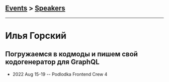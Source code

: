 ## [Events](../README.md) > [Speakers](../speakers.md)
---

# Илья Горский

## Погружаемся в кодмоды и пишем свой кодогенератор для GraphQL
- 2022 Aug 15-19 -- Podlodka Frontend Crew 4    

